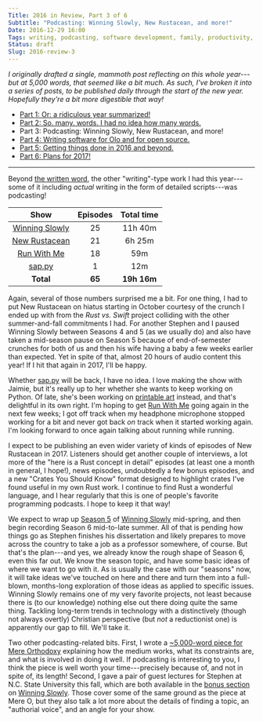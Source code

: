 ```yaml
---
Title: 2016 in Review, Part 3 of 6
Subtitle: "Podcasting: Winning Slowly, New Rustacean, and more!"
Date: 2016-12-29 16:00
Tags: writing, podcasting, software development, family, productivity, fitness
Status: draft
Slug: 2016-review-3
---
```


<i class='editorial'>I originally drafted a single, mammoth post reflecting on this whole year---but at 5,000 words, that seemed like a bit much. As such, I've broken it into a series of posts, to be published daily through the start of the new year. Hopefully they're a bit more digestible that way!</i>

- [Part 1: Or: a ridiculous year summarized!][part-1]
- [Part 2: So. many. words. I had no idea how many words.][part-2]
- Part 3: Podcasting: Winning Slowly, New Rustacean, and more!
- [Part 4: Writing software for Olo and for open source.][part-4]
- [Part 5: Getting things done in 2016 and beyond.][part-5]
- [Part 6: Plans for 2017!][part-6]

[part-1]: http://www.chriskrycho.com/2016/2016-review-1.html
[part-2]: http://www.chriskrycho.com/2016/2016-review-2.html
[part-3]: http://www.chriskrycho.com/2016/2016-review-3.html
[part-4]: http://www.chriskrycho.com/2016/2016-review-4.html
[part-5]: http://www.chriskrycho.com/2016/2016-review-5.html
[part-6]: http://www.chriskrycho.com/2017/2016-review-6.html

---

Beyond [the written word][part-2], the other "writing"-type work I had this year---some of it including *actual* writing in the form of detailed scripts---was podcasting!

|       Show       | Episodes |  Total time  |
|:----------------:|:--------:|:------------:|
| [Winning Slowly] |    25    |   11h 40m    |
| [New Rustacean]  |    21    |    6h 25m    |
|  [Run With Me]   |    18    |     59m      |
|    [sap.py]      |    1     |     12m      |
|    **Total**     |  **65**  | **19h 16m**  |

[Winning Slowly]: http://www.winningslowly.org
[New Rustacean]: http://www.newrustacean.com
[Run With Me]: http://runwith.chriskrycho.com
[sap.py]: http://www.sap-py.com

Again, several of those numbers surprised me a bit. For one thing, I had to put New Rustacean on hiatus starting in October courtesy of the crunch I ended up with from the _Rust vs. Swift_ project colliding with the other summer-and-fall commitments I had. For another Stephen and I paused Winning Slowly between Seasons 4 and 5 (as we usually do) and also have taken a mid-season pause on Season 5 because of end-of-semester crunches for both of us and then his wife having a baby a few weeks earlier than expected. Yet in spite of that, almost 20 hours of audio content this year! If I hit that again in 2017, I'll be happy.

Whether [sap.py] will be back, I have no idea. I love making the show with Jaimie, but it's really up to her whether she wants to keep working on Python. Of late, she's been working on [printable art] instead, and that's delightful in its own right. I'm hoping to get [Run With Me] going again in the next few weeks; I got off track when my headphone microphone stopped working for a bit and never got back *on* track when it started working again. I'm looking forward to once again talking about running while running.

[printable art]: https://www.etsy.com/shop/PemberlyPrintables "Jaimie's printable shop on Etsy"

I expect to be publishing an even wider variety of kinds of episodes of New Rustacean in 2017. Listeners should get another couple of interviews, a lot more of the "here is a Rust concept in detail" episodes (at least one a month in general, I hope!), news episodes, undoubtedly a few bonus episodes, and a new "Crates You Should Know" format designed to highlight crates I've found useful in my own Rust work. I continue to find Rust a wonderful language, and I hear regularly that this is one of people's favorite programming podcasts. I hope to keep it that way!

We expect to wrap up [Season 5] of [Winning Slowly] mid-spring, and then begin recording Season 6 mid-to-late summer. All of that is pending how things go as Stephen finishes his dissertation and likely prepares to move across the country to take a job as a professor somewhere, of course. But that's the plan---and yes, we already know the rough shape of Season 6, even this far out. We know the season topic, and have some basic ideas of where we want to go with it. As is usually the case with our "seasons" now, it will take ideas we've touched on here and there and turn them into a full-blown, months-long exploration of those ideas as applied to specific issues. Winning Slowly remains one of my very favorite projects, not least because there is (to our knowledge) nothing else out there doing quite the same thing. Tackling long-term trends in technology with a distinctively (though not always overtly) Christian perspective (but *not* a reductionist one) is apparently our gap to fill. We'll take it.

[Season 5]: http://www.winningslowly.org/season-5.html "Winning Slowly Season 5: Structure and Agency"

Two other podcasting-related bits. First, I wrote a [~5,000-word piece for Mere Orthodoxy][podcasting-mere-o] explaining how the medium works, what its constraints are, and what is involved in doing it well. If podcasting is interesting to you, I think the piece is well worth your time---precisely because of, and not in spite of, its length! Second, I gave a pair of guest lectures for Stephen at N.C. State University this fall, which are both available in the [bonus section] on [Winning Slowly]. Those cover some of the same ground as the piece at Mere O, but they also talk a lot more about the details of finding a topic, an "authorial voice", and an angle for your show.

[podcasting-mere-o]: https://mereorthodoxy.com/theses-on-podcasting/ "32 Theses (and several more words) on Podcasting"
[bonus section]: http://www.winningslowly.org/season-bonus.html
